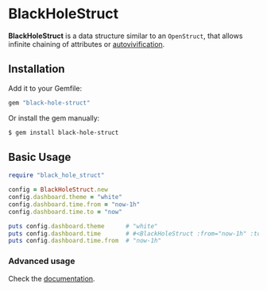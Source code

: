 # BlackHoleStruct

**BlackHoleStruct** is a data structure similar to an `OpenStruct`, that allows
infinite chaining of attributes or [autovivification](https://en.wikipedia.org/wiki/Autovivification).  

## Installation

Add it to your Gemfile:

```ruby
gem "black-hole-struct"
```

Or install the gem manually:

```sh
$ gem install black-hole-struct
```

## Basic Usage

```ruby
require "black_hole_struct"

config = BlackHoleStruct.new
config.dashboard.theme = "white"
config.dashboard.time.from = "now-1h"
config.dashboard.time.to = "now"

puts config.dashboard.theme      # "white"
puts config.dashboard.time       # #<BlackHoleStruct :from="now-1h" :to="now">
puts config.dashboard.time.from  # "now-1h"
```

### Advanced usage

Check the [documentation]().
